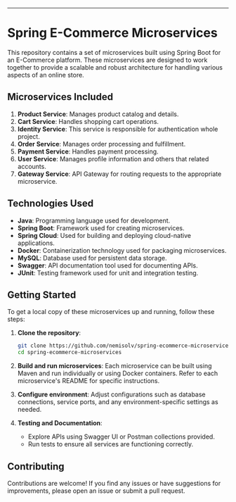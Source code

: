 * * *

Spring E-Commerce Microservices
===============================

This repository contains a set of microservices built using Spring Boot for an E-Commerce platform. These microservices are designed to work together to provide a scalable and robust architecture for handling various aspects of an online store.

Microservices Included
----------------------

1.  **Product Service**: Manages product catalog and details.
2.  **Cart Service**: Handles shopping cart operations.
3.  **Identity Service**: This service is responsible for authentication whole project.
4.  **Order Service**: Manages order processing and fulfillment.
5.  **Payment Service**: Handles payment processing.
6.  **User Service**: Manages profile information and others that related accounts.
7.  **Gateway Service**: API Gateway for routing requests to the appropriate microservice.

Technologies Used
-----------------

*   **Java**: Programming language used for development.
*   **Spring Boot**: Framework used for creating microservices.
*   **Spring Cloud**: Used for building and deploying cloud-native applications.
*   **Docker**: Containerization technology used for packaging microservices.
*   **MySQL**: Database used for persistent data storage.
*   **Swagger**: API documentation tool used for documenting APIs.
*   **JUnit**: Testing framework used for unit and integration testing.

Getting Started
---------------

To get a local copy of these microservices up and running, follow these steps:

1.  **Clone the repository**:
    
    ```bash
    git clone https://github.com/nemisolv/spring-ecommerce-microservices.git
    cd spring-ecommerce-microservices
    ```
    
2.  **Build and run microservices**: Each microservice can be built using Maven and run individually or using Docker containers. Refer to each microservice's README for specific instructions.
    
3.  **Configure environment**: Adjust configurations such as database connections, service ports, and any environment-specific settings as needed.
    
4.  **Testing and Documentation**:
    
    *   Explore APIs using Swagger UI or Postman collections provided.
    *   Run tests to ensure all services are functioning correctly.

Contributing
------------

Contributions are welcome! If you find any issues or have suggestions for improvements, please open an issue or submit a pull request.


